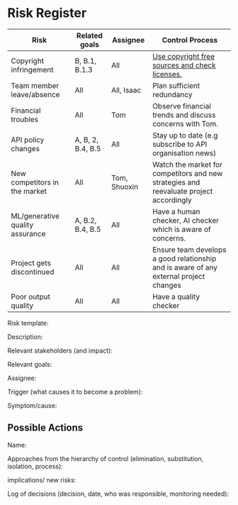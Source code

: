 # Risk Register
| Risk | Related goals | Assignee | Control Process|
| --- | --- | --- | --- |
| Copyright infringement  | B, B.1, B.1.3   | All  |[Use copyright free sources and check licenses.](copyright.md)|
| Team member leave/absence   | All  | All, Isaac   |Plan sufficient redundancy|
| Financial troubles | All | Tom | Observe financial trends and discuss concerns with Tom.|
| API policy changes |A, B, 2, B.4, B.5| All | Stay up to date (e.g subscribe to API organisation news)|
|New competitors in the market| All | Tom, Shuoxin | Watch the market for competitors and new strategies and reevaluate project accordingly|
|ML/generative quality assurance|A, B.2, B.4, B.5|All| Have a human checker, AI checker which is aware of concerns. |
|Project gets discontinued| All | All | Ensure team develops a good relationship and is aware of any external project changes|
|Poor output quality|All|All|Have a quality checker|


Risk template:

Description:
> 
Relevant stakeholders (and impact):
> 
Relevant goals: 
> 
Assignee:
> 
Trigger (what causes it to become a problem):
> 
Symptom/cause:
> 
## Possible Actions
Name:
> 
Approaches from the hierarchy of control (elimination, substitution, isolation, process):
> 
implications/ new risks:
> 
Log of decisions (decision, date, who was responsible, monitoring needed):
